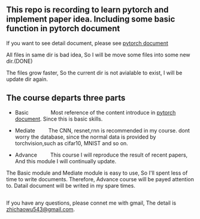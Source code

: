 ## This repo is recording to learn pytorch and implement paper idea. Including some basic function in pytorch document
If you want to see detail document, please see [pytorch document](https://pytorch.org/docs/stable/index.html)

All files in same dir is bad idea, So I will be move some files into some new dir.(DONE)

The files grow faster, So the current dir is not avialable to exist, I will be update dir again.

## The course departs three parts
- Basic   &nbsp;  &nbsp;   &nbsp;  &nbsp;  &nbsp;  &nbsp;  &nbsp;  Most reference of the content introduce in [pytorch document](https://pytorch.org/docs/stable/index.html). Since this is basic skills.
- Mediate     &nbsp;  &nbsp;  &nbsp;  &nbsp;      The CNN, resnet,rnn is recommended in my course. dont worry the database, since  the normal data is provided by torchvision,such as cifar10, MNIST and so on.

- Advance  &nbsp;  &nbsp;  &nbsp;  &nbsp;       This course I will reproduce the result of recent papers, And this module I will continually update.

The Basic module and Mediate module is easy to use, So I'll spent less of time to write documents. Therefore, Advance course will be payed attention to. Datail document will be writed in my spare times.



## 





If you have any questions, please connet me with gmail, The detail is zhichaowu543@gmail.com.
